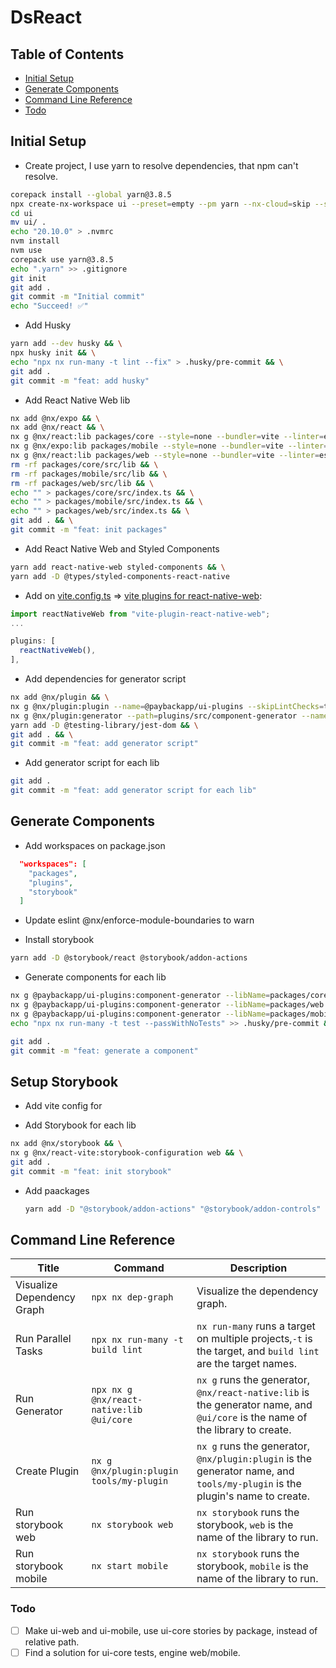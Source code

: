 # DsReact

## Table of Contents

- [Initial Setup](#initial-setup)
- [Generate Components](#generate-components)
- [Command Line Reference](#command-line-reference)
- [Todo](#todo)

## Initial Setup

- Create project, I use yarn to resolve dependencies, that npm can't resolve.

```bash
corepack install --global yarn@3.8.5
npx create-nx-workspace ui --preset=empty --pm yarn --nx-cloud=skip --style=styled-components --linter=eslint --unitTestRunner=jest --e2eTestRunner=none --useGitHub=false
cd ui
mv ui/ .
echo "20.10.0" > .nvmrc
nvm install
nvm use
corepack use yarn@3.8.5
echo ".yarn" >> .gitignore
git init
git add .
git commit -m "Initial commit"
echo "Succeed! ✅"
```

- Add Husky

```bash
yarn add --dev husky && \
npx husky init && \
echo "npx nx run-many -t lint --fix" > .husky/pre-commit && \
git add .
git commit -m "feat: add husky"
```

- Add React Native Web lib

```bash
nx add @nx/expo && \
nx add @nx/react && \
nx g @nx/react:lib packages/core --style=none --bundler=vite --linter=eslint --unitTestRunner=jest --compiler=babel --minimal=true --importPath=@paybackapp/ui-core && \
nx g @nx/expo:lib packages/mobile --style=none --bundler=vite --linter=eslint --unitTestRunner=jest --compiler=babel --minimal=true --publishable=true --importPath=@paybackapp/ui-mobile && \
nx g @nx/react:lib packages/web --style=none --bundler=vite --linter=eslint --unitTestRunner=jest --compiler=babel --minimal=true --publishable=true --importPath=@paybackapp/ui-web && \
rm -rf packages/core/src/lib && \
rm -rf packages/mobile/src/lib && \
rm -rf packages/web/src/lib && \
echo "" > packages/core/src/index.ts && \
echo "" > packages/mobile/src/index.ts && \
echo "" > packages/web/src/index.ts && \
git add . && \
git commit -m "feat: init packages"
```

- Add React Native Web and Styled Components

```bash
yarn add react-native-web styled-components && \
yarn add -D @types/styled-components-react-native
```

- Add on [vite.config.ts](./apps/website/vite.config.ts) => [vite plugins for react-native-web](https://www.npmjs.com/package/vite-plugin-react-native-web):

```ts
import reactNativeWeb from "vite-plugin-react-native-web";
...

plugins: [
  reactNativeWeb(),
],

```

- Add dependencies for generator script

```bash
nx add @nx/plugin && \
nx g @nx/plugin:plugin --name=@paybackapp/ui-plugins --skipLintChecks=true --directory=plugins --unitTestRunner=none --e2eTestRunner=none --skipTsConfig=true && \
nx g @nx/plugin:generator --path=plugins/src/component-generator --name=component-generator --skipLintChecks=true --unitTestRunner=none && \
yarn add -D @testing-library/jest-dom && \
git add . && \
git commit -m "feat: add generator script"
```

- Add generator script for each lib

```bash
git add .
git commit -m "feat: add generator script for each lib"
```

## Generate Components

- Add workspaces on package.json

```json
  "workspaces": [
    "packages",
    "plugins",
    "storybook"
  ]
```

- Update eslint @nx/enforce-module-boundaries to warn

- Install storybook

```bash
yarn add -D @storybook/react @storybook/addon-actions
```

- Generate components for each lib

```bash
nx g @paybackapp/ui-plugins:component-generator --libName=packages/core --componentName=my-button-core --atomicScope=molecules && \
nx g @paybackapp/ui-plugins:component-generator --libName=packages/web --componentName=my-button-web --atomicScope=molecules && \
nx g @paybackapp/ui-plugins:component-generator --libName=packages/mobile --componentName=my-button-mobile --atomicScope=molecules && \
echo "npx nx run-many -t test --passWithNoTests" >> .husky/pre-commit && \

git add .
git commit -m "feat: generate a component"
```

## Setup Storybook

- Add vite config for

- Add Storybook for each lib

```bash
nx add @nx/storybook && \
nx g @nx/react-vite:storybook-configuration web && \
git add .
git commit -m "feat: init storybook"
```

- Add paackages
  
  ```bash
  yarn add -D "@storybook/addon-actions" "@storybook/addon-controls" "@storybook/addon-essentials" "@storybook/addon-interactions" "@storybook/addon-links" "@storybook/addon-onboarding" "@storybook/addon-ondevice-actions" "@storybook/addon-ondevice-backgrounds" "@storybook/addon-ondevice-controls" "@storybook/addon-ondevice-notes" "@storybook/addon-react-native-web" "@storybook/addon-webpack5-compiler-babel" "@storybook/blocks" "@storybook/core" "@storybook/react" "@storybook/react-native" "@storybook/react-vite" "@storybook/react-webpack5" "@storybook/test" "@chromatic-com/storybook" "eslint-plugin-storybook"
  ```

## Command Line Reference

| Title | Command  | Description |
|-------|----------|-------------|
| Visualize Dependency Graph| `npx nx dep-graph`  | Visualize the dependency graph.  |
| Run Parallel Tasks | `npx nx run-many -t build lint`  | `nx run-many` runs a target on multiple projects,`-t` is the target, and `build lint` are the target names.  |
| Run Generator  | `npx nx g @nx/react-native:lib @ui/core` | `nx g` runs the generator, `@nx/react-native:lib` is the generator name, and `@ui/core` is the name of the library to create.|
| Create Plugin  | `nx g @nx/plugin:plugin tools/my-plugin` | `nx g` runs the generator, `@nx/plugin:plugin` is the generator name, and `tools/my-plugin` is the plugin's name to create.  |
| Run storybook web | `nx storybook web` | `nx storybook` runs the storybook, `web` is the name of the library to run.  |
| Run storybook mobile | `nx start mobile` | `nx storybook` runs the storybook, `mobile` is the name of the library to run.  |

### Todo

- [ ] Make ui-web and ui-mobile, use ui-core stories by package, instead of relative path.
- [ ] Find a solution for ui-core tests, engine web/mobile.
